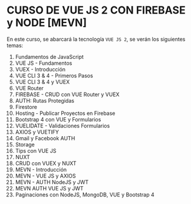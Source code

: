 # CURSO DE VUE JS 2 CON FIREBASE y NODE [MEVN]

En este curso, se abarcará la tecnología `VUE JS 2`, se verán los siguientes temas:

1. Fundamentos de JavaScript
2. VUE JS - Fundamentos
3. VUEX - Introducción
4. VUE CLI 3 & 4 - Primeros Pasos
5. VUE CLI 3 & 4 y VUEX
6. VUE Router
7. FIREBASE - CRUD con VUE Router y VUEX
8. AUTH: Rutas Protegidas
9. Firestore
10. Hosting - Publicar Proyectos en Firebase
11. Bootstrap 4 con VUE y Formularios
12. VUELIDATE - Validaciones Formularios
13. AXIOS y VUETIFY
14. Gmail y Facebook AUTH
15. Storage
16. Tips con VUE JS
17. NUXT
18. CRUD con VUEX y NUXT
19. MEVN - Introducción
20. MEVN - VUE JS y AXIOS
21. MEVN - AUTH NodeJS y JWT
22. MEVN  AUTH VUE JS y JWT
23. Paginaciones con NodeJS, MongoDB, VUE y Bootstrap 4